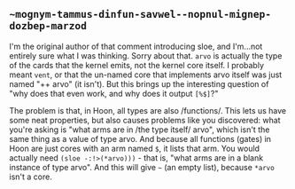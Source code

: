 ## `~mognym-tammus-dinfun-savwel--nopnul-mignep-dozbep-marzod`
I'm the original author of that comment introducing sloe, and I'm...not entirely sure what I was thinking. Sorry about that. `arvo` is actually the type of the cards that the kernel emits, not the kernel core itself. I probably meant `vent`, or that the un-named core that implements arvo itself was just named "++  arvo" (it isn't). But this brings up the interesting question of "why does that even work, and why does it output `[%$]`?"

The problem is that, in Hoon, all types are also /functions/. This lets us have some neat properties, but also causes problems like you discovered: what you're asking is "what arms are in /the type itself/ arvo", which isn't the same thing as a value of type arvo. And because all functions (gates) in Hoon are just cores with an arm named `$`, it lists that arm. You would actually need `(sloe -:!>(*arvo)))` - that is, "what arms are in a blank instance of type arvo". And this will give `~` (an empty list), because `*arvo` isn't a core.